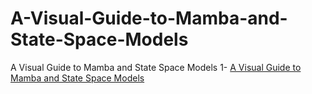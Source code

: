 # A-Visual-Guide-to-Mamba-and-State-Space-Models
A Visual Guide to Mamba and State Space Models
1- [A Visual Guide to Mamba and State Space Models](https://newsletter.maartengrootendorst.com/p/a-visual-guide-to-mamba-and-state)
